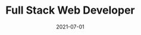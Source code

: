 ---
date: '2021-07-01'
startDate: 'July 2021'
endDate: 'Present'
company: 'ECA Assurances'
title: 'Full Stack Web Developer'
tasks:
  - 'Using Spring Boot i built an API for generating quotes and sending customers informations to insurance companies and brokers'
  - 'Creating a Dashboard using Angular in order to view the API statistiques (Quotes, ...)'
  - 'Building the AUTO Product of Mongustave (website for comparing insurance quotes).'
  - 'Integrate & Maintain third party web services in Mongustave (Quotes Providers, insurance companies and brokers).'
---